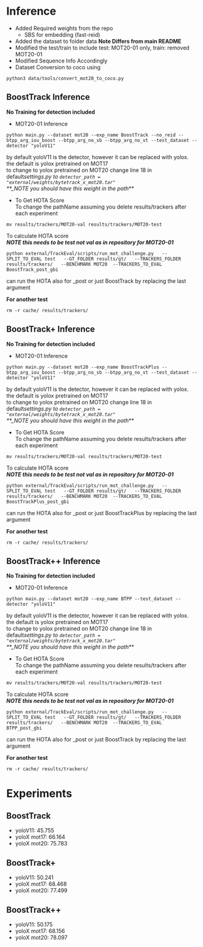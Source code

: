 # Inference

- Added Required weights from the repo
  - SBS for embedding (fast-reid)
- Added the dataset to folder data **Note Differs from main README**
- Modified the test/train to include test: MOT20-01 only, train: removed MOT20-01
- Modified Sequence Info Accordingly
- Dataset Conversion to coco using

```
python3 data/tools/convert_mot20_to_coco.py
```

## BoostTrack Inference

**No Training for detection included**

- MOT20-01 Inference

```
python main.py --dataset mot20 --exp_name BoostTrack --no_reid --btpp_arg_iou_boost --btpp_arg_no_sb --btpp_arg_no_vt --test_dataset --detector "yoloV11"
```

by default yoloV11 is the detector, however it can be replaced with yolox.  
the default is yolox pretrained on MOT17  
to change to yolox pretrained on MOT20
change line 18 in default*settings.py to
`detector_path = "external/weights/bytetrack_x_mot20.tar"`  
\*\*\_NOTE you should have this weight in the path*\*\*

- To Get HOTA Score  
  To change the pathName assuming you delete results/trackers after each experiment

```
mv results/trackers/MOT20-val results/trackers/MOT20-test
```

To calculate HOTA score  
**_NOTE this needs to be test not val as in repository for MOT20-01_**

```
python external/TrackEval/scripts/run_mot_challenge.py   --SPLIT_TO_EVAL test   --GT_FOLDER results/gt/   --TRACKERS_FOLDER results/trackers/   --BENCHMARK MOT20  --TRACKERS_TO_EVAL BoostTrack_post_gbi
```

can run the HOTA also for \_post or just BoostTrack by replacing the last argument

**For another test**

```
rm -r cache/ results/trackers/
```

## BoostTrack+ Inference

**No Training for detection included**

- MOT20-01 Inference

```
python main.py --dataset mot20 --exp_name BoostTrackPlus --btpp_arg_iou_boost --btpp_arg_no_sb --btpp_arg_no_vt --test_dataset --detector "yoloV11"
```

by default yoloV11 is the detector, however it can be replaced with yolox.  
the default is yolox pretrained on MOT17  
to change to yolox pretrained on MOT20
change line 18 in default*settings.py to
`detector_path = "external/weights/bytetrack_x_mot20.tar"`  
\*\*\_NOTE you should have this weight in the path*\*\*

- To Get HOTA Score  
  To change the pathName assuming you delete results/trackers after each experiment

```
mv results/trackers/MOT20-val results/trackers/MOT20-test
```

To calculate HOTA score  
**_NOTE this needs to be test not val as in repository for MOT20-01_**

```
python external/TrackEval/scripts/run_mot_challenge.py   --SPLIT_TO_EVAL test   --GT_FOLDER results/gt/   --TRACKERS_FOLDER results/trackers/   --BENCHMARK MOT20  --TRACKERS_TO_EVAL BoostTrackPlus_post_gbi
```

can run the HOTA also for \_post or just BoostTrackPlus by replacing the last argument

**For another test**

```
rm -r cache/ results/trackers/
```

## BoostTrack++ Inference

**No Training for detection included**

- MOT20-01 Inference

```
python main.py --dataset mot20 --exp_name BTPP --test_dataset --detector "yoloV11"
```

by default yoloV11 is the detector, however it can be replaced with yolox.  
the default is yolox pretrained on MOT17  
to change to yolox pretrained on MOT20
change line 18 in default*settings.py to
`detector_path = "external/weights/bytetrack_x_mot20.tar"`  
\*\*\_NOTE you should have this weight in the path*\*\*

- To Get HOTA Score  
  To change the pathName assuming you delete results/trackers after each experiment

```
mv results/trackers/MOT20-val results/trackers/MOT20-test
```

To calculate HOTA score  
**_NOTE this needs to be test not val as in repository for MOT20-01_**

```
python external/TrackEval/scripts/run_mot_challenge.py   --SPLIT_TO_EVAL test   --GT_FOLDER results/gt/   --TRACKERS_FOLDER results/trackers/   --BENCHMARK MOT20  --TRACKERS_TO_EVAL BTPP_post_gbi
```

can run the HOTA also for \_post or just BoostTrack by replacing the last argument

**For another test**

```
rm -r cache/ results/trackers/
```

# Experiments

## BoostTrack

- yoloV11: 45.755
- yoloX mot17: 66.164
- yoloX mot20: 75.783

## BoostTrack+

- yoloV11: 50.241
- yoloX mot17: 68.468
- yoloX mot20: 77.499

## BoostTrack++

- yoloV11: 50.175
- yoloX mot17: 68.156
- yoloX mot20: 78.097
